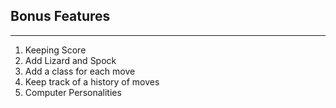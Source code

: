## Bonus Features
---
1. Keeping Score 
2. Add Lizard and Spock 
3. Add a class for each move 
4. Keep track of a history of moves
5. Computer Personalities

